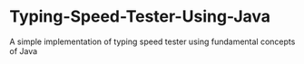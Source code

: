 # Typing-Speed-Tester-Using-Java
A simple implementation of typing speed tester using fundamental concepts of Java
